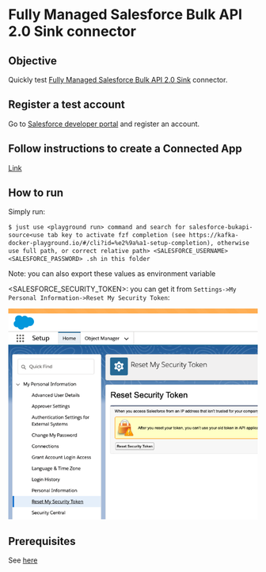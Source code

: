 # Fully Managed Salesforce Bulk API 2.0 Sink connector



## Objective

Quickly test [Fully Managed Salesforce Bulk API 2.0 Sink](https://docs.confluent.io/cloud/current/connectors/cc-salesforce-bulk-api-v2-source.html) connector.



## Register a test account

Go to [Salesforce developer portal](https://developer.salesforce.com/signup/) and register an account.

## Follow instructions to create a Connected App

[Link](https://docs.confluent.io/current/connect/kafka-connect-salesforce/bukapis/salesforce_bukapi_source_connector_quickstart.html#salesforce-account)

## How to run

Simply run:

```
$ just use <playground run> command and search for salesforce-bukapi-source<use tab key to activate fzf completion (see https://kafka-docker-playground.io/#/cli?id=%e2%9a%a1-setup-completion), otherwise use full path, or correct relative path> <SALESFORCE_USERNAME> <SALESFORCE_PASSWORD> .sh in this folder
```

Note: you can also export these values as environment variable

<SALESFORCE_SECURITY_TOKEN>: you can get it from `Settings->My Personal Information->Reset My Security Token`:

![security token](Screenshot1.png)


## Prerequisites

See [here](https://kafka-docker-playground.io/#/how-to-use?id=%f0%9f%8c%a4%ef%b8%8f-confluent-cloud-examples)
